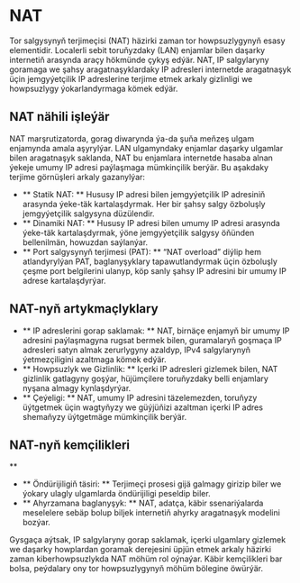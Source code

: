 # NAT

Tor salgysynyň terjimeçisi (NAT) häzirki zaman tor howpsuzlygynyň esasy elementidir. Localerli sebit toruňyzdaky (LAN) enjamlar bilen daşarky internetiň arasynda araçy hökmünde çykyş edýär. NAT, IP salgylaryny goramaga we şahsy aragatnaşyklardaky IP adresleri internetde aragatnaşyk üçin jemgyýetçilik IP adreslerine terjime etmek arkaly gizlinligi we howpsuzlygy ýokarlandyrmaga kömek edýär.

## NAT nähili işleýär

NAT marşrutizatorda, gorag diwarynda ýa-da şuňa meňzeş ulgam enjamynda amala aşyrylýar. LAN ulgamyndaky enjamlar daşarky ulgamlar bilen aragatnaşyk saklanda, NAT bu enjamlara internetde hasaba alnan ýekeje umumy IP adresi paýlaşmaga mümkinçilik berýär. Bu aşakdaky terjime görnüşleri arkaly gazanylýar:

- ** Statik NAT: ** Hususy IP adresi bilen jemgyýetçilik IP adresiniň arasynda ýeke-täk kartalaşdyrmak. Her bir şahsy salgy özboluşly jemgyýetçilik salgysyna düzülendir.
- ** Dinamiki NAT: ** Hususy IP adresi bilen umumy IP adresi arasynda ýeke-täk kartalaşdyrmak, ýöne jemgyýetçilik salgysy öňünden bellenilmän, howuzdan saýlanýar.
- ** Port salgysynyň terjimesi (PAT): ** “NAT overload” diýlip hem atlandyrylýan PAT, baglanyşyklary tapawutlandyrmak üçin özboluşly çeşme port belgilerini ulanyp, köp sanly şahsy IP adresini bir umumy IP adrese kartalaşdyrýar.

## NAT-nyň artykmaçlyklary

- ** IP adreslerini gorap saklamak: ** NAT, birnäçe enjamyň bir umumy IP adresini paýlaşmagyna rugsat bermek bilen, guramalaryň goşmaça IP adresleri satyn almak zerurlygyny azaldyp, IPv4 salgylarynyň ýetmezçiligini azaltmaga kömek edýär.
- ** Howpsuzlyk we Gizlinlik: ** Içerki IP adresleri gizlemek bilen, NAT gizlinlik gatlagyny goşýar, hüjümçilere toruňyzdaky belli enjamlary nyşana almagy kynlaşdyrýar.
- ** Çeýeligi: ** NAT, umumy IP adresini täzelemezden, toruňyzy üýtgetmek üçin wagtyňyzy we güýjüňizi azaltman içerki IP adres shemaňyzy üýtgetmäge mümkinçilik berýär.

## NAT-nyň kemçilikleri

**
- ** Öndürijiligiň täsiri: ** Terjimeçi prosesi gijä galmagy girizip biler we ýokary ulagly ulgamlarda öndürijiligi peseldip biler.
- ** Ahyrzamana baglanyşyk: ** NAT, adatça, käbir ssenariýalarda meselelere sebäp bolup biljek internetiň ahyrky aragatnaşyk modelini bozýar.

Gysgaça aýtsak, IP salgylaryny gorap saklamak, içerki ulgamlary gizlemek we daşarky howplardan goramak derejesini üpjün etmek arkaly häzirki zaman kiberhowpsuzlykda NAT möhüm rol oýnaýar. Käbir kemçilikleri bar bolsa, peýdalary ony tor howpsuzlygynyň möhüm bölegine öwürýär.
